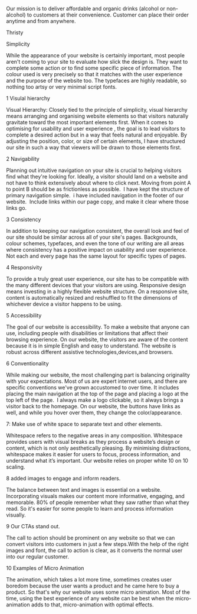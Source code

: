 Our mission is to deliver affordable and organic drinks (alcohol or non-alcohol) to customers at their convenience. Customer can place their order anytime and from anywhere.

Thristy

Simplicity

While the appearance of your website is certainly important, most people aren't coming to your site to evaluate how slick the design is. They want to complete some action or to find some specific piece of information. The colour used is very precisely so that it matches with the user experience and the purpose of the website too. The typefaces are highly readable, so nothing too artsy or very minimal script fonts.


1 Visulal hierarchy

Visual Hierarchy: Closely tied to the principle of simplicity, visual hierarchy means arranging and organising website elements so that visitors naturally gravitate toward the most important elements first. When it comes to optimising for usability and user experience , the goal is to lead visitors to complete a desired action but in a way that feels natural and enjoyable. By adjusting the position, color, or size of certain elements, I have structured our site in such a way that viewers will be drawn to those elements first.

2 Navigability

Planning out intuitive navigation on your site is crucial to helping visitors find what they're looking for. Ideally, a visitor should land on a website and not have to think extensively about where to click next. Moving from point A to point B should be as frictionless as possible. 
I have kept the structure of primary navigation simple. 
i have included navigation in the footer of our website. 
Include links within our page copy, and make it clear where those links go.

3 Consistency

In addition to keeping our navigation consistent, the overall look and feel of our site should be similar across all of your site's pages. Backgrounds, colour schemes, typefaces, and even the tone of our writing are all areas where consistency has a positive impact on usability and user experience. Not each and every page has the same layout for specific types of pages.

4 Responsivity

To provide a truly great user experience, our site has to be compatible with the many different devices that your visitors are using. Responsive design means investing in a highly flexible website structure. On a responsive site, content is automatically resized and reshuffled to fit the dimensions of whichever device a visitor happens to be using.


5 Accessibility

The goal of our website is accessibility. To make a website that anyone can use, including people with disabilities or limitations that affect their browsing experience. On our website, the visitors are aware of the content because it is in simple English and easy to understand. The website is robust across different assistive technologies,devices,and browsers.


6 Conventionality

While making our website, the most challenging part is balancing originality with your expectations. Most of us are expert internet users, and there are specific conventions we've grown accustomed to over time. It includes placing the main navigation at the top of the page and placing a logo at the top left of the page. 
I always make a logo clickable, so it always brings a visitor back to the homepage. On our website, the buttons have links as well, and while you hover over them, they change the color/appearance.


7: Make use of white space to separate text and other elements.

Whitespace refers to the negative areas in any composition. Whitespace provides users with visual breaks as they process a website’s design or content, which is not only aesthetically pleasing. By minimising distractions, whitespace makes it easier for users to focus, process information, and understand what it’s important. Our website relies on proper white 10 on 10 scaling.

8 added images to engage and inform readers.

The balance between text and images is essential on a website. Incorporating visuals makes our content more informative, engaging, and memorable. 80% of people remember what they saw rather than what they read. So it's easier for some people to learn and process information visually.

9 Our CTAs stand out.

The call to action should be prominent on any website so that we can convert visitors into customers in just a few steps.With the help of the right images and font, the call to action is clear, as it converts the normal user into our regular customer.

10 Examples of Micro Animation

The animation, which takes a lot more time, sometimes creates user boredom because the user wants a product and he came here to buy a product. So that's why our website uses some micro animation. Most of the time, using the best experience of any website can be best when the micro-animation adds to that, micro-animation with optimal effects.
